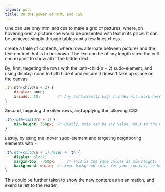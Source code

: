 ```yaml
---
layout: post
title: On the power of HTML and CSS.
---
```


One can use only html and css to make a grid of pictures, where, on hovering over a picture one would be presented with text in its place.
It can be achieved simply through tables and a few lines of css.

create a table of contents, where rows alternate between pictures and the text content that is to be shown.
The text can be of any length since the cell can expand to show all of the hidden text.

By, first, targeting the rows with the ::nth-child(n + 2) sudo-element, and using display: none to both hide it and ensure it doesn't take up space on the canvas.

```javascript
.th:nth-child(n + 2) {
	display: none;
	z-index: 10;		/* Any sufficiently high z-index will work here. */
}
```

Second, targeting the other rows, and applying the following CSS:

```css
.th>:nth-child(n + 1) {
	min-height: 350px; 	/* Really, this can be any value, this is the minimum height of your content, wich for me is images. */
}
```

Lastly, by using the :hover sudo-element and targeting neighboring elements with +.

```css
.th:nth-child(n + 1):hover + .th {
	display: block;
	margin-top: -350px; 	/* This is the same values as min-height! */
	background: white;	/* Some backgroud color for your content, to hide the image. */
}
```

This could be further taken to show the new content as an animation, and exercise left to the reader.